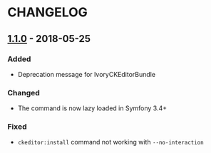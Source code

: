 # CHANGELOG

## [1.1.0](https://github.com/FriendsOfSymfony/FOSCKEditorBundle/compare/1.0.0...1.1.0) - 2018-05-25
### Added
- Deprecation message for IvoryCKEditorBundle

### Changed
- The command is now lazy loaded in Symfony 3.4+

### Fixed
- `ckeditor:install` command not working with `--no-interaction`

